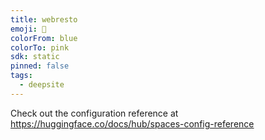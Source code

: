 ```yaml
---
title: webresto
emoji: 🐳
colorFrom: blue
colorTo: pink
sdk: static
pinned: false
tags:
  - deepsite
---
```


Check out the configuration reference at https://huggingface.co/docs/hub/spaces-config-reference